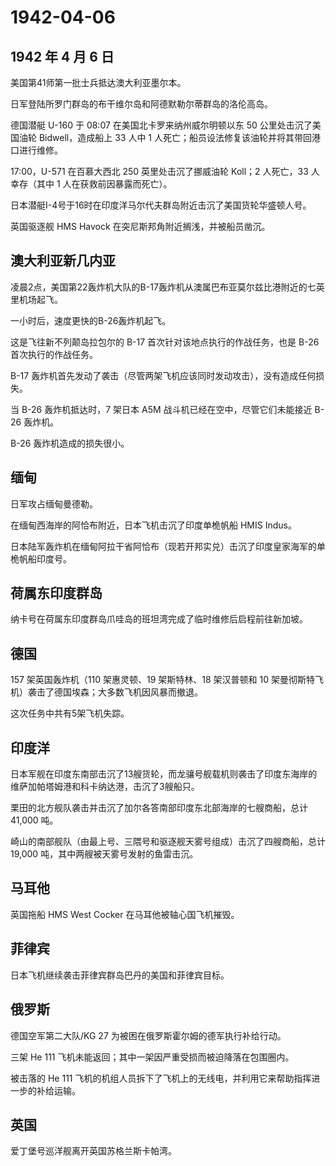 # 1942-04-06

## 1942 年 4 月 6 日

美国第41师第一批士兵抵达澳大利亚墨尔本。

日军登陆所罗门群岛的布干维尔岛和阿德默勒尔蒂群岛的洛伦高岛。

德国潜艇 U-160 于 08:07 在美国北卡罗来纳州威尔明顿以东 50
公里处击沉了美国油轮 Bidwell，造成船上 33 人中 1
人死亡；船员设法修复该油轮并将其带回港口进行维修。

17:00，U-571 在百慕大西北 250 英里处击沉了挪威油轮 Koll；2 人死亡，33
人幸存（其中 1 人在获救前因暴露而死亡）。

日本潜艇I-4号于16时在印度洋马尔代夫群岛附近击沉了美国货轮华盛顿人号。

英国驱逐舰 HMS Havock 在突尼斯邦角附近搁浅，并被船员凿沉。

## 澳大利亚新几内亚

凌晨2点，美国第22轰炸机大队的B-17轰炸机从澳属巴布亚莫尔兹比港附近的七英里机场起飞。

一小时后，速度更快的B-26轰炸机起飞。

这是飞往新不列颠岛拉包尔的 B-17 首次针对该地点执行的作战任务，也是 B-26
首次执行的作战任务。

B-17
轰炸机首先发动了袭击（尽管两架飞机应该同时发动攻击），没有造成任何损失。

当 B-26 轰炸机抵达时，7 架日本 A5M 战斗机已经在空中，尽管它们未能接近
B-26 轰炸机。

B-26 轰炸机造成的损失很小。

## 缅甸

日军攻占缅甸曼德勒。

在缅甸西海岸的阿恰布附近，日本飞机击沉了印度单桅帆船 HMIS Indus。

日本陆军轰炸机在缅甸阿拉干省阿恰布（现若开邦实兑）击沉了印度皇家海军的单桅帆船印度号。

## 荷属东印度群岛

纳卡号在荷属东印度群岛爪哇岛的班坦湾完成了临时维修后启程前往新加坡。

## 德国

157 架英国轰炸机（110 架惠灵顿、19 架斯特林、18 架汉普顿和 10
架曼彻斯特飞机）袭击了德国埃森；大多数飞机因风暴而撤退。

这次任务中共有5架飞机失踪。

## 印度洋

日本军舰在印度东南部击沉了13艘货轮，而龙骧号舰载机则袭击了印度东海岸的维萨加帕塔姆港和科卡纳达港，击沉了3艘船只。

栗田的北方舰队袭击并击沉了加尔各答南部印度东北部海岸的七艘商船，总计
41,000 吨。

崎山的南部舰队（由最上号、三隈号和驱逐舰天雾号组成）击沉了四艘商船，总计
19,000 吨，其中两艘被天雾号发射的鱼雷击沉。

## 马耳他

英国拖船 HMS West Cocker 在马耳他被轴心国飞机摧毁。

## 菲律宾

日本飞机继续袭击菲律宾群岛巴丹的美国和菲律宾目标。

## 俄罗斯

德国空军第二大队/KG 27 为被困在俄罗斯霍尔姆的德军执行补给行动。

三架 He 111 飞机未能返回；其中一架因严重受损而被迫降落在包围圈内。

被击落的 He 111
飞机的机组人员拆下了飞机上的无线电，并利用它来帮助指挥进一步的补给运输。

## 英国

爱丁堡号巡洋舰离开英国苏格兰斯卡帕湾。

